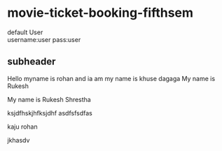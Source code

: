 # movie-ticket-booking-fifthsem

default User  
username:user
pass:user

## subheader

Hello
myname is rohan and ia am
my name is khuse
dagaga
My name is Rukesh

My name is Rukesh Shrestha

ksjdfhskjhfksjdhf
asdfsfsdfas

kaju rohan

jkhasdv
